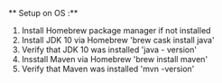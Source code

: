 ** Setup on OS :**
1. Install Homebrew package manager if not installed
2. Install JDK 10 via Homebrew
'brew cask install java'
3. Verify that JDK 10 was installed
'java - version'
4. Insstall Maven via Homebrew
'brew install maven'
5. Verify that Maven was installed
'mvn -version'